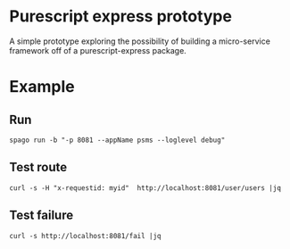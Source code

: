 # Purescript express prototype

A simple prototype exploring the possibility of building a micro-service framework off of a purescript-express package.

# Example

## Run
```
spago run -b "-p 8081 --appName psms --loglevel debug"
```

## Test route
```
curl -s -H "x-requestid: myid"  http://localhost:8081/user/users |jq
```

## Test failure
```
curl -s http://localhost:8081/fail |jq
```